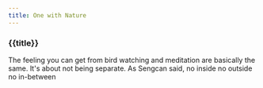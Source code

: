 ```yaml
---
title: One with Nature
---
```

<h3>{{title}}</h3>
The feeling you can get from bird watching and meditation are basically the same. It's about not being separate. As Sengcan said, no inside no outside no in-between

